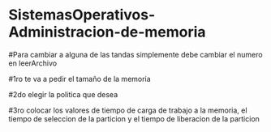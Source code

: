 # SistemasOperativos-Administracion-de-memoria


#Para cambiar a alguna de las tandas simplemente debe cambiar el numero en leerArchivo

#1ro te va a pedir el tamaño de la memoria

#2do elegir la politica que desea

#3ro colocar los valores de tiempo de carga de trabajo a la memoria, el tiempo de seleccion de la particion y el tiempo de liberacion de la particion
